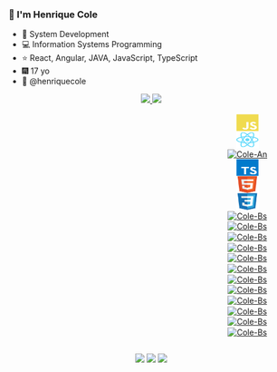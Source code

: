 ###   👑 I'm Henrique Cole
- 🔭 System Development
- 💻 Information Systems Programming
- ⭐  React, Angular, JAVA, JavaScript, TypeScript
- 🎆 17 yo
- 📌 @henriquecole

<div align="center">
  <a href="https://github.com/HenriqueCole">
  <img height="167em" src="https://github-readme-stats.vercel.app/api?username=HenriqueCole&show_icons=true&theme=dark&include_all_commits=true&count_private=true"/>
  <img height="167em" src="https://github-readme-stats.vercel.app/api/top-langs/?username=HenriqueCole&layout=compact&langs_count=7&theme=dark"/>
 </div>
  <div dir="auto">
    <br />
    <div class="containerIMG" style ="display: flex; column-gap: 15px;">
      <div align="center">
  <img align="center" alt="Cole-Js" height="30" width="40" src="https://raw.githubusercontent.com/devicons/devicon/master/icons/javascript/javascript-plain.svg" style="max-width: 1000px;margin: 0px 0px 0px 340px;">
  <img align="center" alt="Cole-Js" height="30" width="40" src="https://raw.githubusercontent.com/devicons/devicon/master/icons/react/react-original.svg" style="max-width: 1000px;margin: 0px 0px 0px 340px;">
  <img align="center" alt="Cole-An" height="30" width="40"   src="https://camo.githubusercontent.com/3a3cf64c9c36f4bc6e83c5b4a4119bace7859bf99b48f968a127462e722cae95/68747470733a2f2f63646e2e776f726c64766563746f726c6f676f2e636f6d2f6c6f676f732f616e67756c61722d69636f6e2e737667" style="max-width: 1000px;margin: 0px 0px 0px 340px;">
  <img align="center" alt="Cole-Ts" height="30" width="40" src="https://raw.githubusercontent.com/devicons/devicon/master/icons/typescript/typescript-plain.svg" style="max-width: 100%;margin: 0px 0px 0px 340px;">
  <img align="center" alt="Cole-HTML" height="30" width="40" src="https://raw.githubusercontent.com/devicons/devicon/master/icons/html5/html5-original.svg" style="max-width: 100%;margin: 0px 0px 0px 340px;">
  <img align="center" alt="Cole-CSS" height="30" width="40" src="https://raw.githubusercontent.com/devicons/devicon/master/icons/css3/css3-original.svg" style="max-width: 100%;margin: 0px 0px 0px 340px;">
  <img align="center" alt="Cole-Bs" height="30" width="40" src="https://brandslogos.com/wp-content/uploads/thumbs/bootstrap-logo-vector.svg" style="max-width: 100%;margin: 0px 0px 0px 340px;">
  <img align="center" alt="Cole-Bs" height="30" width="40" src="https://camo.githubusercontent.com/61e102d7c605ff91efedb9d7e47c1c4a07cef59d3e1da202fd74f4772122ca4e/68747470733a2f2f766974656a732e6465762f6c6f676f2e737667" style="max-width: 100%;margin: 0px 0px 0px 340px;">
  <img align="center" alt="Cole-Bs" height="30" width="40" src="https://upload.wikimedia.org/wikipedia/commons/thumb/d/d9/Node.js_logo.svg/1280px-Node.js_logo.svg.png" style="max-width: 100%;margin: 0px 0px 0px 340px;">
  <img align="center" alt="Cole-Bs" height="30" width="40" src="https://cdn.icon-icons.com/icons2/3053/PNG/512/postman_alt_macos_bigsur_icon_189814.png" style="max-width: 100%;margin: 0px 0px 0px 340px;">
  <img align="center" alt="Cole-Bs" height="30" width="40" src="https://upload.wikimedia.org/wikipedia/commons/thumb/9/96/Sass_Logo_Color.svg/1280px-Sass_Logo_Color.svg.png" style="max-width: 100%;margin: 0px 0px 0px 340px;">
  <img align="center" alt="Cole-Bs" height="30" width="40" src="https://velopert.com/wp-content/uploads/2016/08/npm-logo.png" style="max-width: 100%;margin: 0px 0px 0px 340px;">
  <img align="center" alt="Cole-Bs" height="30" width="40" src="https://cdn.icon-icons.com/icons2/2107/PNG/512/file_type_vscode_icon_130084.png" style="max-width: 100%;margin: 0px 0px 0px 340px;">
  <img align="center" alt="Cole-Bs" height="30" width="40" src="https://upload.wikimedia.org/wikipedia/commons/thumb/4/48/Markdown-mark.svg/2560px-Markdown-mark.svg.png" style="max-width: 100%;margin: 0px 0px 0px 340px;">
  <img align="center" alt="Cole-Bs" height="30" width="40" src="https://upload.wikimedia.org/wikipedia/commons/thumb/e/e3/ESLint_logo.svg/1200px-ESLint_logo.svg.png" style="max-width: 100%;margin: 0px 0px 0px 340px;">
  <img align="center" alt="Cole-Bs" height="30" width="40" src="https://marcas-logos.net/wp-content/uploads/2020/11/MySQL-logo.png" style="max-width: 100%;margin: 0px 0px 0px 340px;">
  <img align="center" alt="Cole-Bs" height="30" width="40" src="https://cdn-icons-png.flaticon.com/512/226/226777.png" style="max-width: 100%;margin: 0px 0px 0px 340px;">
  <img align="center" alt="Cole-Bs" height="30" width="40" src="https://www.pngall.com/wp-content/uploads/5/Python-PNG.png" style="max-width: 100%;margin: 0px 0px 0px 340px;">
  </div>
</div>
  
##
  <div> 
    <div align="center">
  <a href="https://instagram.com/henriquecole" target="_blank"><img src="https://img.shields.io/badge/-Instagram-%23E4405F?style=for-the-badge&logo=instagram&logoColor=white" target="_blank"></a>
  <a href = "mailto:henriquecolefernandes@gmail.com"><img src="https://img.shields.io/badge/-Gmail-%23333?style=for-the-badge&logo=gmail&logoColor=white" target="_blank"></a>
  <a href="https://www.linkedin.com/in/henrique-cole-fernandes-61b233232/" target="_blank"><img src="https://img.shields.io/badge/-LinkedIn-%230077B5?style=for-the-badge&logo=linkedin&logoColor=white" target="_blank"></a> 
      </div>
 </div>
  
